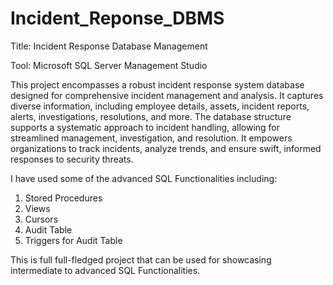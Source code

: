 # Incident_Reponse_DBMS
Title: Incident Response Database Management

Tool: Microsoft SQL Server Management Studio 

This project encompasses a robust incident response system database designed for comprehensive incident management and analysis. It captures diverse information, including employee details, assets, incident reports, alerts, investigations, resolutions, and more. The database structure supports a systematic approach to incident handling, allowing for streamlined management, investigation, and resolution. It empowers organizations to track incidents, analyze trends, and ensure swift, informed responses to security threats.

I have used some of the advanced SQL Functionalities including:
1) Stored Procedures
2) Views
3) Cursors
4) Audit Table 
5) Triggers for Audit Table

This is full full-fledged project that can be used for showcasing intermediate to advanced SQL Functionalities. 
